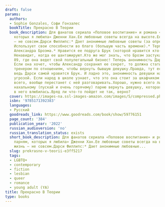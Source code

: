 ```yaml
---
draft: false
params:
  authors:
  - Sophie Gonzales, Софи Гонзалес
  bookTitle: Прекрасно В Теории
  book_description: Для фанатов сериала «Половое воспитание» и романа «Всем парням,
    которых я любила» Дженни Хан.Ее любовные советы всегда на высоте.Ее личная жизнь
    — не совсем.Дарси Филлипс:* Дает анонимные любовные советы (за определенную плату).*
    Использует свои способности во благо (большую часть времени).* Терпеть не может
    Александра Броэма.* Нравится ее подруга Брук (которой нравится кто-то другой).*
    Ненавидит, когда ее шантажируют.Кто же мог знать, что Броэм застукает ее у шкафчика
    89, где она ведет свой полулегальный бизнес! Теперь анонимность Дарси под угрозой.
    Если она хочет, чтобы Александр сохранил ее секрет, то должна стать его личным
    тренером по отношениям, чтобы вернуть бывшую девушку.Правда, тут есть загвоздка,
    ведь Дарси самой нравится Брук. И ладно это, анонимность девушки находится под
    угрозой. Если народ в школе узнает, что это она стоит за шкафчиком 89, Брук, скорее
    всего, вообще перестанет с ней разговаривать.Хорошо, нужно всего лишь помочь высокомерному,
    нахальному (пускай и очень горячему) парню вернуть девушку, которая уже однажды
    в него влюбилась.Вряд ли что-то пойдет не так, верно?
  cover: https://images-na.ssl-images-amazon.com/images/S/compressed.photo.goodreads.com/books/1638989184i/59776151.jpg
  isbn: '9785171392383'
  languages:
  - Русский
  goodreads_link: https://www.goodreads.com/book/show/59776151
  page_count: '384'
  publication_year: '2022'
  russian_audioversion: 'no'
  russian_translation_status: exists
  short_book_description: Для фанатов сериала «Половое воспитание» и романа «Всем
    парням, которых я любила» Дженни Хан.Ее любовные советы всегда на высоте.Ее личная
    жизнь — не совсем.Дарси Филлипс:* Дает анонимные любовные...
  slug: prekrasno-v-teorii-e3ff5217
  tags:
  - LGBTQ+
  - contemporary
  - fiction
  - lesbian
  - queer
  - romance
  - young adult (YA)
title: Прекрасно В Теории
type: books
---
```


